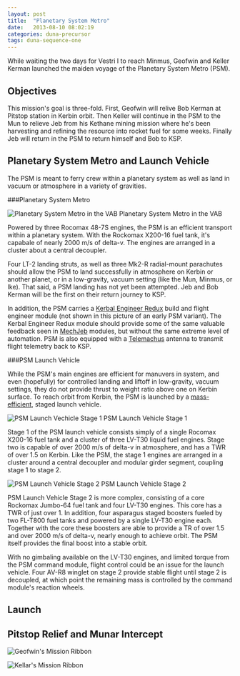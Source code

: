 ```yaml
---
layout: post
title:  "Planetary System Metro"
date:   2013-08-10 08:02:19
categories: duna-precursor
tags: duna-sequence-one
---
```


While waiting the two days for Vestri I to reach Minmus, Geofwin and Keller
Kerman launched the maiden voyage of the Planetary System Metro (PSM).

Objectives
----------

This mission's goal is three-fold. First, Geofwin will relive Bob Kerman at
Pitstop station in Kerbin orbit. Then Keller will continue in the PSM to the
Mun to relieve Jeb from his Kethane mining mission where he's been harvesting
and refining the resource into rocket fuel for some weeks. Finally Jeb will
return in the PSM to return himself and Bob to KSP.

Planetary System Metro and Launch Vehicle
-----------------------------------------

The PSM is meant to ferry crew within a planetary system as well as land in
vacuum or atmosphere in a variety of gravities.

###Planetary System Metro

![Planetary System Metro in the VAB][vab-psm]
<span class="imgcaption">Planetary System Metro in the VAB</span>

Powered by three Rocomax 48-7S engines, the PSM is an efficient transport
within a planetary system. With the Rockomax X200-16 fuel tank, it's capabale
of nearly 2000 m/s of delta-v. The engines are arranged in a cluster about a
central decoupler.

Four LT-2 landing struts, as well as three Mk2-R
radial-mount parachutes should allow the PSM to land successfully in atmosphere
on Kerbin or another planet, or in a low-gravity, vacuum setting (like the Mun,
Minmus, or Ike). That said, a PSM landing has not yet been attempted. Jeb and
Bob Kerman will be the first on their return journey to KSP.

In addition, the PSM carries a [Kerbal Engineer
Redux](http://forum.kerbalspaceprogram.com/showthread.php/18230-0-21-1-Kerbal-Engineer-Redux-v0-6-1-0)
build and flight engineer module (not shown in this picture of an early PSM
variant). The Kerbal Engineer Redux module should provide some of the same
valuable feedback seen in
[MechJeb](http://forum.kerbalspaceprogram.com/showthread.php/12384-PART-0-21-Anatid-Robotics-MuMech-MechJeb-Autopilot-v2-0-9)
modules, but without the same extreme level of automation. PSM is also equipped
with a
[Telemachus](http://forum.kerbalspaceprogram.com/showthread.php/24594-0-21-Telemachus-%E2%80%93-Telemetry-and-Flight-Control-in-the-Web-Browser)
antenna to transmit flight telemetry back to KSP.

###PSM Launch Vehicle

While the PSM's main engines are efficient for manuvers in system, and even
(hopefully) for controlled landing and liftoff in low-gravity, vacuum settings,
they do not provide thrust to weight ratio above one on Kerbin surface. To
reach orbit from Kerbin, the PSM is launched by a
[mass-efficient](http://forum.kerbalspaceprogram.com/showthread.php/45155-Mass-optimal-engine-type-vs-delta-V-payload-and-min-TWR),
staged launch vehicle.

![PSM Launch Vechicle Stage 1][vab-psm-stage-1]
<span class="imgcaption">PSM Launch Vehicle Stage 1</span>

Stage 1 of the PSM launch vehicle consists simply of a single Rocomax X200-16
fuel tank and a cluster of three LV-T30 liquid fuel engines. Stage two is
capable of over 2000 m/s of delta-v in atmosphere, and has a TWR of over 1.5 on
Kerbin. Like the PSM, the stage 1 engines are arranged in a cluster around a
central decoupler and modular girder segment, coupling stage 1 to stage 2.

![PSM Launch Vehicle Stage 2][vab-psm-stage-2]
<span class="imgcaption">PSM Launch Vehicle Stage 2</span>

PSM Launch Vehicle Stage 2 is more complex, consisting of a core Rockomax
Jumbo-64 fuel tank and four LV-T30 engines. This core has a TWR of just over 1.
In addition, four asparagus staged boosters fueled by two FL-T800 fuel tanks
and powered by a single LV-T30 engine each. Together with the core these
boosters are able to provide a TR of over 1.5 and over 2000 m/s of delta-v,
nearly enough to achieve orbit. The PSM itself provides the final boost into a
stable orbit.

With no gimbaling available on the LV-T30 engines, and limited torque from the
PSM command module, flight control could be an issue for the launch vehicle.
Four AV-R8 winglet on stage 2 provide stable flight until stage 2 is decoupled,
at which point the remaining mass is controlled by the command module's
reaction wheels.

Launch
------

Pitstop Relief and Munar Intercept
----------------------------------

![Geofwin's Mission Ribbon][ribbon-kerbin-station]

![Kellar's Mission Ribbon][ribbon-kerbin-to-mun]

[vab-psm]: {{site.baseurl}}/images/planetary-system-metro/vab-psm.png "Planetary System Metro in the VAB"
[vab-psm-stage-1]: {{site.baseurl}}/images/planetary-system-metro/vab-psm-stage-1.png "PSM Launch Vehicle Stage 1"
[vab-psm-stage-2]: {{site.baseurl}}/images/planetary-system-metro/vab-psm-stage-2.png "PSM Launch Vehicle Stage 2"
[ribbon-kerbin-station]: {{site.baseurl}}/images/planetary-system-metro/ribbon-kerbin-station.png "Geofwin's Mission Ribbon"
[ribbon-kerbin-to-mun]: {{site.baseurl}}/images/planetary-system-metro/ribbon-kerbin-to-mun.png "Geofwin's Mission Ribbon"
